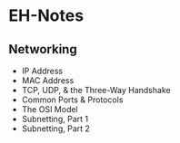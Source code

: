 # EH-Notes

## Networking

- IP Address
- MAC Address
- TCP, UDP, & the Three-Way Handshake
- Common Ports & Protocols
- The OSI Model
- Subnetting, Part 1
- Subnetting, Part 2

